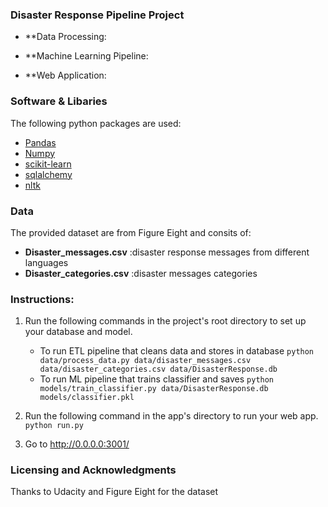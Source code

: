 ### Disaster Response Pipeline Project

* **Data Processing:

* **Machine Learning Pipeline:

* **Web Application:

### Software & Libaries

The following python packages are used:
* [Pandas](https://pandas.pydata.org)
* [Numpy](https://numpy.org)
* [scikit-learn](https://scikit-learn.org/stable/)
* [sqlalchemy](https://www.sqlalchemy.org)
* [nltk](http://www.nltk.org)

### Data

The provided dataset are from Figure Eight and consits of:
* **Disaster_messages.csv**     :disaster response messages from different languages  
* **Disaster_categories.csv**   :disaster messages categories

### Instructions:
1. Run the following commands in the project's root directory to set up your database and model.

    - To run ETL pipeline that cleans data and stores in database
        `python data/process_data.py data/disaster_messages.csv data/disaster_categories.csv data/DisasterResponse.db`
    - To run ML pipeline that trains classifier and saves
        `python models/train_classifier.py data/DisasterResponse.db models/classifier.pkl`

2. Run the following command in the app's directory to run your web app.
    `python run.py`

3. Go to http://0.0.0.0:3001/

### Licensing and Acknowledgments
Thanks to Udacity and Figure Eight for the dataset
